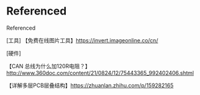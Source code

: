 # Referenced
Referenced

[工具]
【免费在线图片工具】https://invert.imageonline.co/cn/

[硬件]

  【CAN 总线为什么加120R电阻？】http://www.360doc.com/content/21/0824/12/75443365_992402406.shtml

  【详解多层PCB层叠结构】https://zhuanlan.zhihu.com/p/159282165
